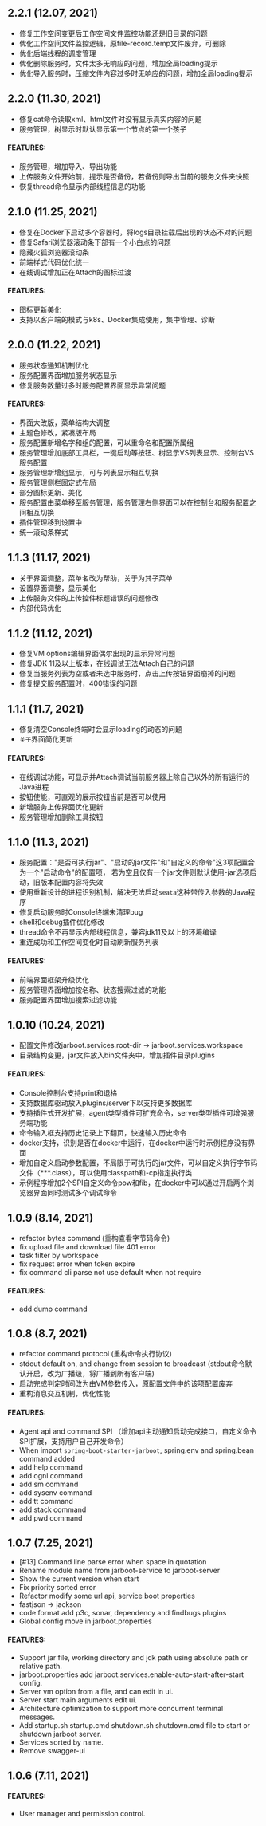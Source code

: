 ## 2.2.1 (12.07, 2021)

- 修复工作空间变更后工作空间文件监控功能还是旧目录的问题
- 优化工作空间文件监控逻辑，原file-record.temp文件废弃，可删除
- 优化后端线程的调度管理
- 优化删除服务时，文件太多无响应的问题，增加全局loading提示
- 优化导入服务时，压缩文件内容过多时无响应的问题，增加全局loading提示

## 2.2.0 (11.30, 2021)

- 修复cat命令读取xml、html文件时没有显示真实内容的问题
- 服务管理，树显示时默认显示第一个节点的第一个孩子
#### FEATURES:
- 服务管理，增加导入、导出功能
- 上传服务文件开始前，提示是否备份，若备份则导出当前的服务文件夹快照
- 恢复thread命令显示内部线程信息的功能

## 2.1.0 (11.25, 2021)

- 修复在Docker下启动多个容器时，将logs目录挂载后出现的状态不对的问题
- 修复Safari浏览器滚动条下部有一个小白点的问题
- 隐藏火狐浏览器滚动条
- 前端样式代码优化统一
- 在线调试增加正在Attach的图标过渡
#### FEATURES:
- 图标更新美化
- 支持以客户端的模式与k8s、Docker集成使用，集中管理、诊断

## 2.0.0 (11.22, 2021)

- 服务状态通知机制优化
- 服务配置界面增加服务状态显示
- 修复服务数量过多时服务配置界面显示异常问题
#### FEATURES:
- 界面大改版，菜单结构大调整
- 主题色修改，紧凑版布局
- 服务配置新增名字和组的配置，可以重命名和配置所属组
- 服务管理增加底部工具栏，一键启动等按钮、树显示VS列表显示、控制台VS服务配置
- 服务管理新增组显示，可与列表显示相互切换
- 服务管理侧栏固定式布局
- 部分图标更新、美化
- 服务配置由菜单移至服务管理，服务管理右侧界面可以在控制台和服务配置之间相互切换
- 插件管理移到设置中
- 统一滚动条样式

## 1.1.3 (11.17, 2021)

- 关于界面调整，菜单名改为帮助，关于为其子菜单
- 设置界面调整，显示美化
- 上传服务文件的上传控件标题错误的问题修改
- 内部代码优化

## 1.1.2 (11.12, 2021)

- 修复VM options编辑界面偶尔出现的显示异常问题
- 修复JDK 11及以上版本，在线调试无法Attach自己的问题
- 修复当服务列表为空或者未选中服务时，点击上传按钮界面崩掉的问题
- 修复提交服务配置时，400错误的问题

## 1.1.1 (11.7, 2021)

- 修复清空Console终端时会显示loading的动态的问题
- <code>关于</code>界面简化更新
#### FEATURES:
- 在线调试功能，可显示并Attach调试当前服务器上除自己以外的所有运行的Java进程
- 按钮使能，可直观的展示按钮当前是否可以使用
- 新增服务上传界面优化更新
- 服务管理增加删除工具按钮

## 1.1.0 (11.3, 2021)

* 服务配置："是否可执行jar"、"启动的jar文件"和"自定义的命令"这3项配置合为一个"启动命令"的配置项，
  若为空且仅有一个jar文件则默认使用-jar选项启动，旧版本配置内容将失效
* 使用重新设计的进程识别机制，解决无法启动<code>seata</code>这种带传入参数的Java程序
* 修复启动服务时Console终端未清理bug
* shell和debug插件优化修改
* thread命令不再显示内部线程信息，兼容jdk11及以上的环境编译
* 重连成功和工作空间变化时自动刷新服务列表
#### FEATURES:
* 前端界面框架升级优化
* 服务管理界面增加按名称、状态搜索过滤的功能
* 服务配置界面增加搜索过滤功能

## 1.0.10 (10.24, 2021)

* 配置文件修改jarboot.services.root-dir -> jarboot.services.workspace
* 目录结构变更，jar文件放入bin文件夹中，增加插件目录plugins
#### FEATURES:
* Console控制台支持print和退格
* 支持数据库驱动放入plugins/server下以支持更多数据库
* 支持插件式开发扩展，agent类型插件可扩充命令，server类型插件可增强服务端功能
* 命令输入框支持历史记录上下翻页，快速输入历史命令
* docker支持，识别是否在docker中运行，在docker中运行时示例程序没有界面
* 增加自定义启动参数配置，不局限于可执行的jar文件，可以自定义执行字节码文件（***.class），可以使用classpath和-cp指定执行类
* 示例程序增加2个SPI自定义命令pow和fib，在docker中可以通过开启两个浏览器界面同时测试多个调试命令

## 1.0.9 (8.14, 2021)

* refactor bytes command (重构查看字节码命令)
* fix upload file and download file 401 error
* task filter by workspace
* fix request error when token expire
* fix command cli parse not use default when not require
#### FEATURES:
* add dump command

## 1.0.8 (8.7, 2021)

* refactor command protocol (重构命令执行协议)
* stdout default on, and change from session to broadcast (stdout命令默认开启，改为广播级，将广播到所有客户端)
* 启动完成判定时间改为由VM参数传入，原配置文件中的该项配置废弃
* 重构消息交互机制，优化性能
#### FEATURES:
* Agent api and command SPI （增加api主动通知启动完成接口，自定义命令SPI扩展，支持用户自己开发命令）
* When import <code>spring-boot-starter-jarboot</code>, spring.env and spring.bean command added
* add help command
* add ognl command
* add sm command
* add sysenv command
* add tt command
* add stack command
* add pwd command

## 1.0.7 (7.25, 2021)

* [#13] Command line parse error when space in quotation
* Rename module name from jarboot-service to jarboot-server
* Show the current version when start
* Fix priority sorted error
* Refactor modify some url api, service boot properties
* fastjson -> jackson
* code format add p3c, sonar, dependency and findbugs plugins
* Global config move in jarboot.properties
#### FEATURES:
* Support jar file, working directory and jdk path using absolute path or relative path.
* jarboot.properties add jarboot.services.enable-auto-start-after-start config.
* Server vm option from a file, and can edit in ui.
* Server start main arguments edit ui.
* Architecture optimization to support more concurrent terminal messages.
* Add startup.sh startup.cmd shutdown.sh shutdown.cmd file to start or shutdown jarboot server.
* Services sorted by name.
* Remove swagger-ui

## 1.0.6 (7.11, 2021)

#### FEATURES:

* User manager and permission control.
